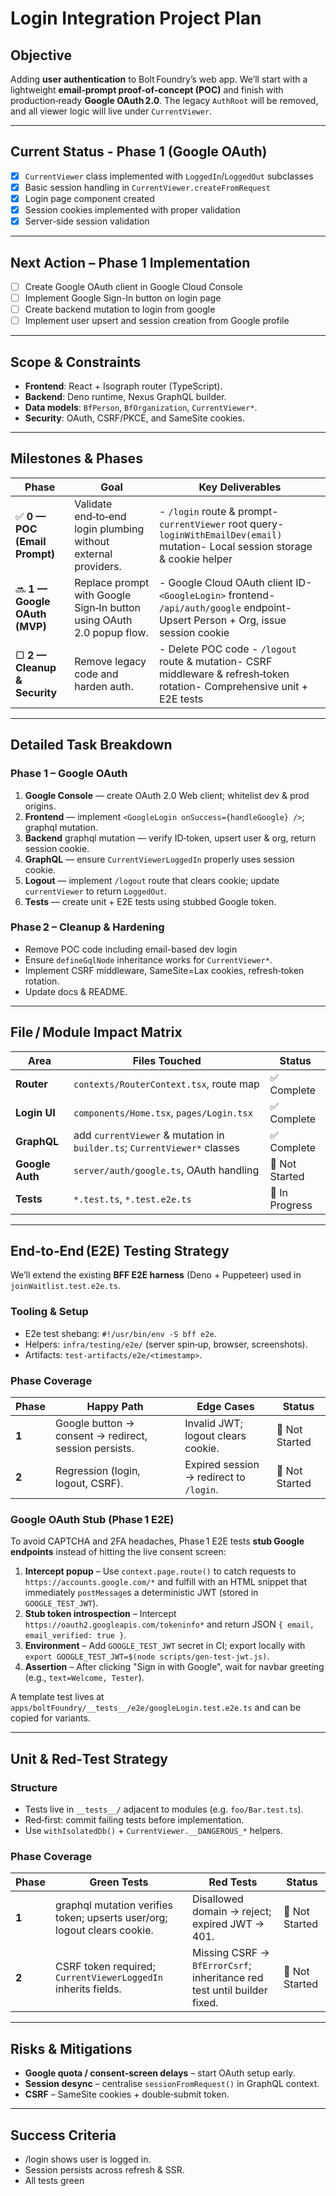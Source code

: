 # Login Integration Project Plan

## Objective

Adding **user authentication** to Bolt Foundry’s web app. We’ll start with a
lightweight **email‑prompt proof‑of‑concept (POC)** and finish with
production‑ready **Google OAuth 2.0**. The legacy `AuthRoot` will be removed,
and all viewer logic will live under `CurrentViewer`.

---

## Current Status - Phase 1 (Google OAuth)

- [x] `CurrentViewer` class implemented with `LoggedIn`/`LoggedOut` subclasses
- [x] Basic session handling in `CurrentViewer.createFromRequest`
- [x] Login page component created
- [x] Session cookies implemented with proper validation
- [x] Server-side session validation

---

## Next Action – Phase 1 Implementation

- [ ] Create Google OAuth client in Google Cloud Console
- [ ] Implement Google Sign-In button on login page
- [ ] Create backend mutation to login from google
- [ ] Implement user upsert and session creation from Google profile

---

## Scope & Constraints

- **Frontend**: React + Isograph router (TypeScript).
- **Backend**: Deno runtime, Nexus GraphQL builder.
- **Data models**: `BfPerson`, `BfOrganization`, `CurrentViewer*`.
- **Security**: OAuth, CSRF/PKCE, and SameSite cookies.

---

## Milestones & Phases

| Phase                         | Goal                                                                  | Key Deliverables                                                                                                                  |
| ----------------------------- | --------------------------------------------------------------------- | --------------------------------------------------------------------------------------------------------------------------------- |
| ✅ **0 — POC (Email Prompt)** | Validate end‑to‑end login plumbing without external providers.        | - `/login` route & prompt- `currentViewer` root query- `loginWithEmailDev(email)` mutation- Local session storage & cookie helper |
| 🔜 **1 — Google OAuth (MVP)** | Replace prompt with Google Sign‑In button using OAuth 2.0 popup flow. | - Google Cloud OAuth client ID- `<GoogleLogin>` frontend- `/api/auth/google` endpoint- Upsert Person + Org, issue session cookie  |
| ▢ **2 — Cleanup & Security**  | Remove legacy code and harden auth.                                   | - Delete POC code - `/logout` route & mutation- CSRF middleware & refresh‑token rotation- Comprehensive unit + E2E tests          |

---

## Detailed Task Breakdown

### Phase 1 – Google OAuth

1. **Google Console** — create OAuth 2.0 Web client; whitelist dev & prod
   origins.
2. **Frontend** — implement `<GoogleLogin onSuccess={handleGoogle} />`; graphql
   mutation.
3. **Backend** graphql mutation — verify ID‑token, upsert user & org, return
   session cookie.
4. **GraphQL** — ensure `CurrentViewerLoggedIn` properly uses session cookie.
5. **Logout** — implement `/logout` route that clears cookie; update
   `currentViewer` to return `LoggedOut`.
6. **Tests** — create unit + E2E tests using stubbed Google token.

### Phase 2 – Cleanup & Hardening

- Remove POC code including email-based dev login
- Ensure `defineGqlNode` inheritance works for `CurrentViewer*`.
- Implement CSRF middleware, SameSite=Lax cookies, refresh‑token rotation.
- Update docs & README.

---

## File / Module Impact Matrix

| Area            | Files Touched                                                            | Status         |
| --------------- | ------------------------------------------------------------------------ | -------------- |
| **Router**      | `contexts/RouterContext.tsx`, route map                                  | ✅ Complete    |
| **Login UI**    | `components/Home.tsx`, `pages/Login.tsx`                                 | ✅ Complete    |
| **GraphQL**     | add `currentViewer` & mutation in `builder.ts`; `CurrentViewer*` classes | ✅ Complete    |
| **Google Auth** | `server/auth/google.ts`, OAuth handling                                  | 🔄 Not Started |
| **Tests**       | `*.test.ts`, `*.test.e2e.ts`                                             | 🔄 In Progress |

---

## End‑to‑End (E2E) Testing Strategy

We’ll extend the existing **BFF E2E harness** (Deno + Puppeteer) used in
`joinWaitlist.test.e2e.ts`.

### Tooling & Setup

- E2e test shebang: `#!/usr/bin/env -S bff e2e`.
- Helpers: `infra/testing/e2e/` (server spin‑up, browser, screenshots).
- Artifacts: `test‑artifacts/e2e/<timestamp>`.

### Phase Coverage

| Phase | Happy Path                                            | Edge Cases                              | Status         |
| ----- | ----------------------------------------------------- | --------------------------------------- | -------------- |
| **1** | Google button → consent → redirect, session persists. | Invalid JWT; logout clears cookie.      | 🔄 Not Started |
| **2** | Regression (login, logout, CSRF).                     | Expired session → redirect to `/login`. | 🔄 Not Started |

### Google OAuth Stub (Phase 1 E2E)

To avoid CAPTCHA and 2FA headaches, Phase 1 E2E tests **stub Google endpoints**
instead of hitting the live consent screen:

1. **Intercept popup** – Use `context.page.route()` to catch requests to
   `https://accounts.google.com/*` and fulfill with an HTML snippet that
   immediately `postMessage`s a deterministic JWT (stored in `GOOGLE_TEST_JWT`).
2. **Stub token introspection** – Intercept
   `https://oauth2.googleapis.com/tokeninfo*` and return JSON
   `{ email, email_verified: true }`.
3. **Environment** – Add `GOOGLE_TEST_JWT` secret in CI; export locally with
   `export GOOGLE_TEST_JWT=$(node scripts/gen-test-jwt.js)`.
4. **Assertion** – After clicking "Sign in with Google", wait for navbar
   greeting (e.g., `text=Welcome, Tester`).

A template test lives at
`apps/boltFoundry/__tests__/e2e/googleLogin.test.e2e.ts` and can be copied for
variants.

---

## Unit & Red‑Test Strategy

### Structure

- Tests live in `__tests__/` adjacent to modules (e.g. `foo/Bar.test.ts`).
- Red‑first: commit failing tests before implementation.
- Use `withIsolatedDb()` + `CurrentViewer.__DANGEROUS_*` helpers.

### Phase Coverage

| Phase | Green Tests                                                              | Red Tests                                                               | Status         |
| ----- | ------------------------------------------------------------------------ | ----------------------------------------------------------------------- | -------------- |
| **1** | graphql mutation verifies token; upserts user/org; logout clears cookie. | Disallowed domain → reject; expired JWT → 401.                          | 🔄 Not Started |
| **2** | CSRF token required; `CurrentViewerLoggedIn` inherits fields.            | Missing CSRF → `BfErrorCsrf`; inheritance red test until builder fixed. | 🔄 Not Started |

---

## Risks & Mitigations

- **Google quota / consent‑screen delays** – start OAuth setup early.
- **Session desync** – centralise `sessionFromRequest()` in GraphQL context.
- **CSRF** – SameSite cookies + double‑submit token.

---

## Success Criteria

- /login shows user is logged in.
- Session persists across refresh & SSR.
- All tests green

